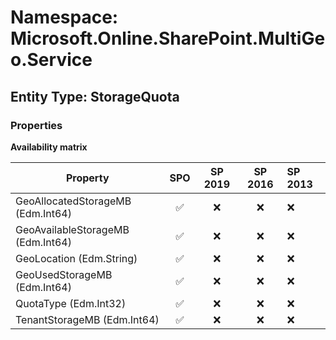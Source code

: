 # Namespace: Microsoft.Online.SharePoint.MultiGeo.Service

## Entity Type: StorageQuota

### Properties

**Availability matrix**

Property | SPO | SP 2019 | SP 2016 | SP 2013
----------|:---:|:-------:|:-------:|:-------
GeoAllocatedStorageMB (Edm.Int64) | ✅ | ❌ | ❌ | ❌
GeoAvailableStorageMB (Edm.Int64) | ✅ | ❌ | ❌ | ❌
GeoLocation (Edm.String) | ✅ | ❌ | ❌ | ❌
GeoUsedStorageMB (Edm.Int64) | ✅ | ❌ | ❌ | ❌
QuotaType (Edm.Int32) | ✅ | ❌ | ❌ | ❌
TenantStorageMB (Edm.Int64) | ✅ | ❌ | ❌ | ❌

